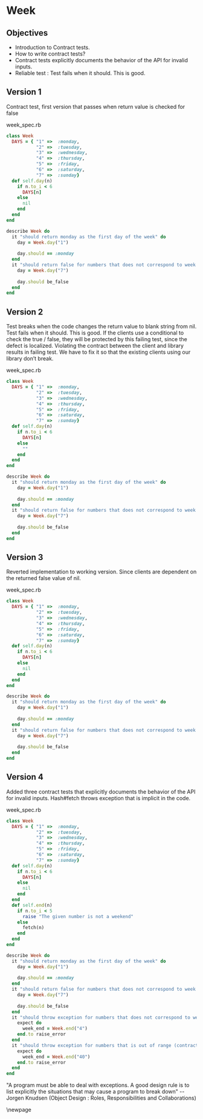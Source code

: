 # Week #

## Objectives ##

- Introduction to Contract tests. 
- How to write contract tests? 
- Contract tests explicitly documents the behavior of the API for invalid inputs.
- Reliable test : Test fails when it should. This is good.

## Version 1 ##

Contract test, first version that passes when return value is checked for false

week_spec.rb

```ruby
class Week
  DAYS = { "1" =>  :monday, 
           "2" =>  :tuesday, 
           "3" =>  :wednesday, 
           "4" =>  :thursday, 
           "5" =>  :friday,
           "6" =>  :saturday,
           "7" =>  :sunday}
  def self.day(n)
    if n.to_i < 6
      DAYS[n] 
    else
      nil
    end
  end
end

describe Week do
  it "should return monday as the first day of the week" do
    day = Week.day("1")
    
    day.should == :monday
  end
  it "should return false for numbers that does not correspond to week day" do
    day = Week.day("7")
    
    day.should be_false
  end
end
```

## Version 2 ##

Test breaks when the code changes the return value to blank string from nil. Test fails when it should. This is good. If the clients use a conditional to check the true / false, they will be protected by this failing test, since the defect is localized. Violating the contract between the client and library results in failing test. We have to fix it so that the existing clients using our library don’t break.

week_spec.rb

```ruby
class Week
  DAYS = { "1" =>  :monday, 
           "2" =>  :tuesday, 
           "3" =>  :wednesday, 
           "4" =>  :thursday, 
           "5" =>  :friday,
           "6" =>  :saturday,
           "7" =>  :sunday}
  def self.day(n)
    if n.to_i < 6
      DAYS[n] 
    else
      ""
    end
  end
end

describe Week do
  it "should return monday as the first day of the week" do
    day = Week.day("1")
    
    day.should == :monday
  end
  it "should return false for numbers that does not correspond to week day" do
    day = Week.day("7")
    
    day.should be_false
  end
end
```

## Version 3 ##

Reverted implementation to working version. Since clients are dependent on the returned false value of nil.

week_spec.rb

```ruby
class Week
  DAYS = { "1" =>  :monday, 
           "2" =>  :tuesday, 
           "3" =>  :wednesday, 
           "4" =>  :thursday, 
           "5" =>  :friday,
           "6" =>  :saturday,
           "7" =>  :sunday}
  def self.day(n)
    if n.to_i < 6
      DAYS[n] 
    else
      nil
    end
  end
end

describe Week do  
  it "should return monday as the first day of the week" do
    day = Week.day("1")
    
    day.should == :monday
  end
  it "should return false for numbers that does not correspond to week day" do
    day = Week.day("7")
    
    day.should be_false
  end
end
```

## Version 4 ##

Added three contract tests that explicitly documents the behavior of the API for invalid inputs. Hash#fetch throws exception that is implicit in the code.

week_spec.rb

```ruby
class Week
  DAYS = { "1" =>  :monday, 
           "2" =>  :tuesday, 
           "3" =>  :wednesday, 
           "4" =>  :thursday, 
           "5" =>  :friday,
           "6" =>  :saturday,
           "7" =>  :sunday}
  def self.day(n)
    if n.to_i < 6
      DAYS[n] 
    else
      nil
    end
  end
  def self.end(n)
    if n.to_i < 5
      raise "The given number is not a weekend"
    else
      fetch(n)
    end
  end
end

describe Week do
  it "should return monday as the first day of the week" do
    day = Week.day("1")
    
    day.should == :monday
  end
  it "should return false for numbers that does not correspond to week day (contract test)" do
    day = Week.day("7")
    
    day.should be_false
  end
  it "should throw exception for numbers that does not correspond to week end (contract test)" do
    expect do
      week_end = Week.end("4")
    end.to raise_error
  end
  it "should throw exception for numbers that is out of range (contract test)" do
    expect do
      week_end = Week.end("40")
    end.to raise_error    
  end
end
```

"A program must be able to deal with exceptions. A good design rule is to list explicitly the situations that may cause a program to break down" -- Jorgen Knudsen (Object Design : Roles, Responsibilities and Collaborations)

\newpage
